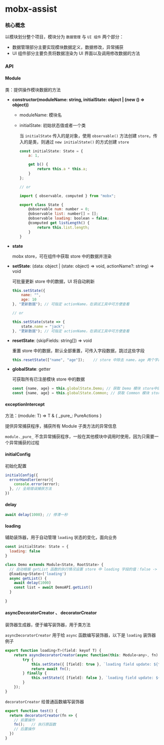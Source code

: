 # mobx-assist

### 核心概念

以模块划分整个项目，模块分为 `数据管理` 与 `UI 组件` 两个部分：

- 数据管理部分主要实现模块数据定义，数据修改，异常捕获
- UI 组件部分主要负责将数据渲染为 UI 界面以及调用修改数据的方法

### API

#### Module

类：提供操作模块数据的方法

- **constructor(moduleName: string, initialState: object | (new () => object))**

	- moduleName: 模块名
	- initialState: 初始状态值或者一个类
	
		当 `initialState` 传入的是对象，使用 `observable()` 方法创建 `store`，传入的是类，则通过 `new initialState()` 的方式创建 `store`
	
		```js
		const initialState: State = {
		    a: 1,
		
		    get b() {
		        return this.a * this.a;
		    }
		};
		
		// or
		
		import { observable, computed } from "mobx";
	
		export class State {
		    @observable num: number = 0;
		    @observable list: number[] = [];
		    @observable loading: boolean = false;
		    @computed get listLength() {
		        return this.list.length;
		    }
		}
		```

- **state**

	mobx store，可在组件中获取 store 中的数据并渲染

- **setState**: (data: object | (state: object) => void, actionName?: string) => void

	可批量更新 store 中的数据，UI 将自动刷新
	
	```js
	this.setState({
		name: "",
		age: 10
	}, "更新数据"); // 可指定 actionName，在调试工具中可方便查看
	
	// or
	
	this.setState(state => {
		state.name = "jack";
	}, "更新数据"); // 可指定 actionName，在调试工具中可方便查看

	
	```
	
- **resetState**: (skipFields: string[]) => void

	重置 store 中的数据，默认全部重置，可传入字段数据，跳过这些字段
	
	```js
	this.resetState(["name", "age"]);	 // store 中除去 name，age 两个字段，其他都重置
	```
	
- **globalState**: getter

	可获取所有已注册模块 store 中的数据
	
	```js
	const {name, age} = this.globalState.Demo; // 获取 Demo 模块 store中的数据
	const {name, age} = this.globalState.Common; // 获取 Common 模块 store中的数据	
	```

#### exceptionIntercept

方法：(module: T) => T & { \_pure\_: PureActions<T> }

提供异常捕获程序，捕获所有 Module 子类方法的异常信息

`module._pure_` 不含异常捕获程序，一般在其他模块中调用时使用，因为只需要一个异常捕获的过程

#### initialConfig

初始化配置

```js
initialConfig({
  errorHandler(error){
  	console.error(error);
  }, // 全局错误捕获方法
})
```

#### delay


```js
await delay(1000); // 停滞一秒
```

#### loading

辅助装饰器，用于自动管理 `loading` 状态的变化，面向业务

```js
const initialState: State = {
  loading: false
}

class Demo extends Module<State, RootState> {
  // 自动根据 getList 函数的执行情况设置 store 中 loading 字段的值：false -> true -> false
  @loading<State>('loading') 
  async getList() {
    await delay(1000)
    const list = await DemoAPI.getList()
  }
 
}

```

#### asyncDecoratorCreator 、 decoratorCreator

装饰器生成器，便于编写装饰器，用于类方法

`asyncDecoratorCreator` 用于给 `async` 函数编写装饰器，以下是 `loading` 装饰器例子

```js
export function loading<T>(field: keyof T) {
    return asyncDecoratorCreator(async function(this: Module<any>, fn) {
        try {
            this.setState({ [field]: true }, `loading field update: ${field}`);
            return await fn();
        } finally {
            this.setState({ [field]: false }, `loading field update: ${field}`);
        }
    });
}

```

`decoratorCreator` 给普通函数编写装饰器

```js
export function test() {
  return decoratorCreator(fn => {
  	// 前置操作
   	fn();	// 执行原函数
   	// 后置操作
  })
}

```
